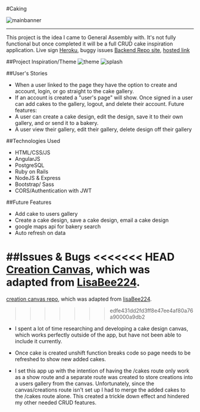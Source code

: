 #Caking

![mainbanner](https://cloud.githubusercontent.com/assets/22794560/23006529/b233e1e2-f3bf-11e6-851d-d2c10b2854dc.jpg)


<hr>

This project is the idea I came to General Assembly with. It's not fully functional but once completed it will be a full CRUD cake inspiration application.
Live sign [Heroku](https://caking.herokuapp.com/), buggy issues
[Backend Repo site](https://github.com/jeska706/caking-app-backend), [hosted link](https://caking-api.herokuapp.com/)

##Project Inspiration/Theme
![theme](https://cloud.githubusercontent.com/assets/22794560/23006155/6d855c80-f3bd-11e6-950a-715dff08d735.jpg)
![splash](https://cloud.githubusercontent.com/assets/22794560/23004936/9e76c7fe-f3b6-11e6-8793-fc703be157de.jpg)



##User's Stories
-   When a user linked to the page they have the option to create and account, login, or go straight to the cake gallery.
-   If an account is created a "user's page" will show. Once signed in a user can add cakes to the gallery, logout, and delete their account.
Future features:
-   A user can create a cake design, edit the design, save it to their own gallery, and or send it to a bakery.
-   A user view their gallery, edit their gallery, delete design off their gallery



##Technologies Used
-   HTML/CSS/JS
-   AngularJS
-   PostgreSQL
-   Ruby on Rails
-   NodeJS & Express
-   Bootstrap/ Sass
-   CORS/Authentication with JWT



##Future Features
-   Add cake to users gallery
-   Create a cake design, save a cake design, email a cake design
-   google maps api for bakery search
-   Auto refresh on data


##Issues & Bugs
<<<<<<< HEAD
[Creation Canvas](https://github.com/jeska706/canvasSVG), which was adapted from [LisaBee224](https://github.com/LisaBee224/coloring_book).
=======
[creation canvas repo](https://jeska706.github.io/canvasSVG/), which was adapted from [lisaBee224](https://github.com/LisaBee224/coloring_book).
>>>>>>> edfe431dd2fd3ff8e47ee4af80a76a90000a9db2
-   I spent a lot of time researching and developing a cake design canvas, which works perfectly outside of the app, but have not been able to include it currently.

-   Once cake is created unshift function breaks code so page needs to be refreshed to show new added cakes.

-   I set this app up with the intention of having the /cakes route only work as a show route and a separate route was created to store creations into a users gallery from the canvas. Unfortunately, since the canvas/creations route isn't set up I had to merge the added cakes to the /cakes route alone. This created a trickle down effect and hindered my other needed CRUD features.
